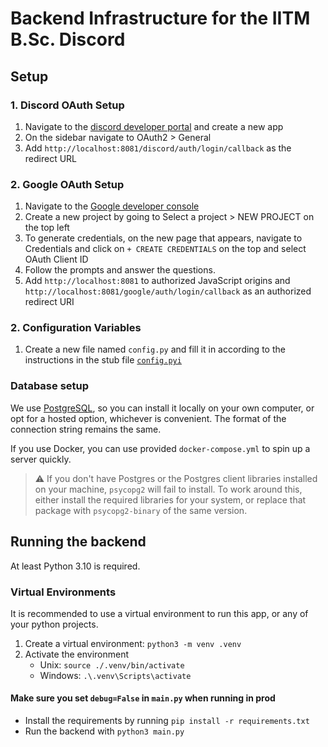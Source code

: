 # Backend Infrastructure for the IITM B.Sc. Discord

## Setup

### 1. Discord OAuth Setup
1. Navigate to the [discord developer portal](https://discord.com/developers/applications) and create a new app
2. On the sidebar navigate to OAuth2 > General
3. Add `http://localhost:8081/discord/auth/login/callback` as the redirect URL

### 2. Google OAuth Setup
1. Navigate to the [Google developer console](https://console.developers.google.com)
2. Create a new project by going to Select a project > NEW PROJECT on the top left
3. To generate credentials, on the new page that appears, navigate to Credentials and
   click on `+ CREATE CREDENTIALS` on the top and select OAuth Client ID
4. Follow the prompts and answer the questions.
5. Add `http://localhost:8081` to authorized JavaScript origins and
   `http://localhost:8081/google/auth/login/callback` as an authorized redirect URI

### 2. Configuration Variables
1. Create a new file named `config.py` and fill it in according to the instructions in
   the stub file [`config.pyi`](config.pyi)

### Database setup

We use [PostgreSQL](https://www.postgresql.org), so you can install it locally on your
own computer, or opt for a hosted option, whichever is convenient. The format of the
connection string remains the same.

If you use Docker, you can use provided `docker-compose.yml` to spin up a server
quickly.

> :warning: If you don't have Postgres or the Postgres client libraries installed on
> your machine, `psycopg2` will fail to install. To work around this, either install the
> required libraries for your system, or replace that package with `psycopg2-binary` of
> the same version.


## Running the backend

At least Python 3.10 is required.

### Virtual Environments

It is recommended to use a virtual environment to run this app, or any of your python
projects.

1. Create a virtual environment: `python3 -m venv .venv`
2. Activate the environment
   - Unix: `source ./.venv/bin/activate`
   - Windows: `.\.venv\Scripts\activate`

#### Make sure you set `debug=False` in `main.py` when running in prod

- Install the requirements by running `pip install -r requirements.txt`
- Run the backend with `python3 main.py`
